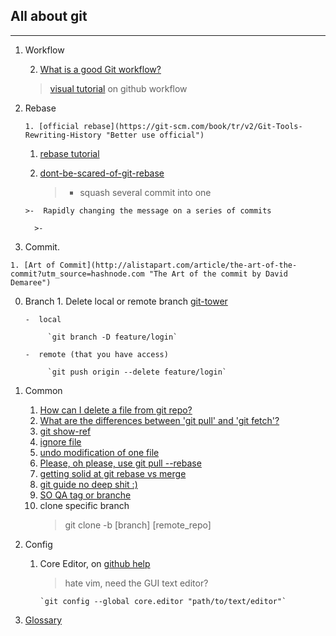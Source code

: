 ## All about git
---

  1. Workflow

     2. [What is a good Git workflow?](https://help.github.com/articles/what-is-a-good-git-workflow/)
     > [visual tutorial](https://guides.github.com/introduction/flow/) on github workflow

  0. Rebase

	 	 1. [official rebase](https://git-scm.com/book/tr/v2/Git-Tools-Rewriting-History "Better use official")

     1. [rebase tutorial](http://rypress.com/tutorials/git/rebasing "tutorial based rebase")

	   1.  [dont-be-scared-of-git-rebase](https://nathanleclaire.com/blog/2014/09/14/dont-be-scared-of-git-rebase/)<br>
	 	   >-  squash several commit into one

	     >-  Rapidly changing the message on a series of commits

	 	   >-  

  0. Commit.

    1. [Art of Commit](http://alistapart.com/article/the-art-of-the-commit?utm_source=hashnode.com "The Art of the commit by David Demaree")

  0. Branch
		 1.  Delete local or remote branch [git-tower](https://www.git-tower.com/learn/git/faq/delete-remote-branch)


		 -  local

			  `git branch -D feature/login`

		 -  remote (that you have access)

		 	  `git push origin --delete feature/login`

  0. Common

     1. [How can I delete a file from git repo?](http://stackoverflow.com/questions/2047465/how-can-i-delete-a-file-from-git-repo "stackoverflow questions")
     1. [What are the differences between 'git pull' and 'git fetch'?](http://stackoverflow.com/questions/292357/what-are-the-differences-between-git-pull-and-git-fetch "stackoverflow question")
     1. [git show-ref](https://git-scm.com/docs/git-show-ref)
     1. [ignore file](https://help.github.com/articles/ignoring-files/ "on our beloved github")
     1. [undo modification of one file](http://stackoverflow.com/questions/692246/undo-working-copy-modifications-of-one-file-in-git)
     1. [Please, oh please, use git pull --rebase](https://coderwall.com/p/7aymfa/please-oh-please-use-git-pull-rebase)
     1. [getting solid at git rebase vs merge](https://medium.com/@porteneuve/getting-solid-at-git-rebase-vs-merge-4fa1a48c53aa#.fa8ctsh9o)
     1. [git guide no deep shit :)](http://rogerdudler.github.io/git-guide/)
     1. [SO QA tag or branche](http://stackoverflow.com/questions/1457103/how-is-a-tag-different-from-a-branch-which-should-i-use-here)
     1.  clone specific branch
    	  > git clone -b [branch] [remote_repo]

  0.  Config
    	1.  Core Editor, on [github help](https://help.github.com/articles/associating-text-editors-with-git/)
	        > hate vim, need the GUI text editor?

	  			`git config --global core.editor "path/to/text/editor"`

  0.  [Glossary](https://jk.gs/gitglossary.html)
